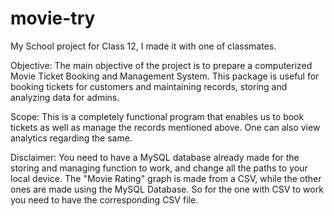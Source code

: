 # movie-try
My School project for Class 12, I made it with one of classmates.

Objective:
The main objective of the project is to prepare a computerized Movie Ticket Booking and Management System.
This package is useful for booking tickets for customers and maintaining records,
storing and analyzing data for admins. 

Scope:
This is a completely functional program that enables us to book tickets as well as
manage the records mentioned above. One can also view analytics regarding the same.

Disclaimer:
You need to have a MySQL database already made for the storing and managing function to work, and change all the paths to your local device.
The "Movie Rating" graph is made from a CSV, while the other ones are made using the MySQL Database. So for the one with CSV to work you need to have the corresponding CSV file.

